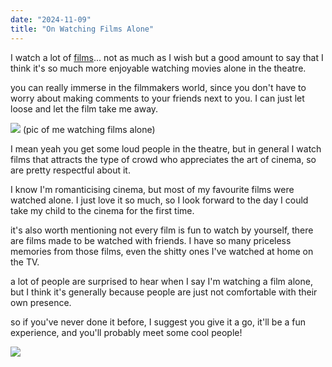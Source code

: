 ```yaml
---
date: "2024-11-09"
title: "On Watching Films Alone"
---
```


I watch a lot of [films](https://letterboxd.com/pzrsa/)... not as much as I wish but a good amount to say that I think it's so much more enjoyable watching movies alone in the theatre.

you can really immerse in the filmmakers world, since you don't have to worry about making comments to your friends next to you. I can just let loose and let the film take me away.

![](/don-cinema.jpg)
(pic of me watching films alone)

I mean yeah you get some loud people in the theatre, but in general I watch films that attracts the type of crowd who appreciates the art of cinema, so are pretty respectful about it.

I know I'm romanticising cinema, but most of my favourite films were watched alone. I just love it so much, so I look forward to the day I could take my child to the cinema for the first time.

it's also worth mentioning not every film is fun to watch by yourself, there are films made to be watched with friends. I have so many priceless memories from those films, even the shitty ones I've watched at home on the TV.

a lot of people are surprised to hear when I say I'm watching a film alone, but I think it's generally because people are just not comfortable with their own presence.

so if you've never done it before, I suggest you give it a go, it'll be a fun experience, and you'll probably meet some cool people!

![](/marty.jpg)
